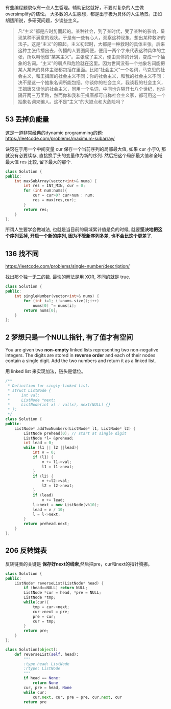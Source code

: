 有些编程题貌似有一点人生哲理。辅助记忆就好，不要对复杂的人生做oversimplify的结论。 大多数的人生感想，都是出于极为具体的人生场景。正如胡适所说，多研究问题，少谈些主义。

> 凡“主义”都是应时势而起的。某种社会，到了某时代，受了某种的影响，呈现某种不满意的现状。于是有一些有心人，观察这种现象，想出某种救济的法子。这是“主义”的原起。主义初起时，大都是一种救时的具体主张。后来这种主张传播出去，传播的人要图简便，便用一两个字来代表这种具体的主张，所以叫他做“某某主义”。主张成了主义，便由具体的计划，变成一个抽象的名词。“主义”的弱点和危险就在这里。因为世间没有一个抽象名词能把某人某派的具体主张都包括在里面。比如“社会主义”一个名词，马克思的社会主义，和王揖唐的社会主义不同；你的社会主义，和我的社会主义不同：决不是这一个抽象名词所能包括。你谈你的社会主义，我谈我的社会主义，王揖唐又谈他的社会主义，同用一个名词，中间也许隔开七八个世纪，也许隔开两三万里路，然而你和我和王揖唐都可自称社会主义家，都可用这一个抽象名词来骗人。这不是“主义”的大缺点和大危险吗？

## 53 丢掉负能量

这是一道非常经典的dynamic programming的题: https://leetcode.com/problems/maximum-subarray/

诀窍在于用一个中间变量 cur 保存一个当前序列的局部最大值, 如果 cur 小于0, 那就没有必要续存, 直接换手头的变量作为新的序列. 然后把这个局部最大值和全域最大值 res 比较, 留下最大的那个.

```c++
class Solution {
public:
    int maxSubArray(vector<int>& nums) {
        int res = INT_MIN, cur = 0;
        for (int num:nums){
            cur = cur>0? cur+num : num;
            res = max(res,cur);
        }
        return res;
    }
};
```

所谓人生要学会做减法, 也就是当目前的局域累计值是负的时候, 就要**坚决地把这个序列丢掉, 开启一个新的序列, 因为不管新序列多差, 也不会比这个更差了**. 

## 136 找不同

https://leetcode.com/problems/single-number/description/

找出那个独一无二的数. 最快的解法是用 XOR, 不同的就是 true.

```c++
class Solution {
public:
    int singleNumber(vector<int>& nums) {
        for (int i=1; i!=nums.size();i++)
            nums[0] ^= nums[i];
        return nums[0];
    }
};
```

## 2 梦想只是一个NULL指针, 有了值才有空间

You are given two **non-empty** linked lists representing two non-negative integers. The digits are stored in **reverse order** and each of their nodes contain a single digit. Add the two numbers and return it as a linked list.

用 linked list 来实现加法，链头是低位。

```c++
/**
 * Definition for singly-linked list.
 * struct ListNode {
 *     int val;
 *     ListNode *next;
 *     ListNode(int x) : val(x), next(NULL) {}
 * };
 */
class Solution {
public:
    ListNode* addTwoNumbers(ListNode* l1, ListNode* l2) {
        ListNode prehead(0); // start at single digit
        ListNode *l= &prehead;
        int lead = 0;
        while (l1 || l2 ||lead){
            int v = 0;
            if (l1) {
                v += l1->val;
                l1 = l1->next;
            }
            if (l2) {
                v +=l2->val;
                l2 = l2->next;
            }
            if (lead) 
                v += lead;
            l->next = new ListNode(v%10);
            lead = v / 10;
            l = l->next;
        }
        return prehead.next;
    }
};
```

## 206 反转链表

反转链表的关键是 **保存好next的线索**,然后把pre，cur和next的指针腾挪。

```c++
class Solution {
public:
    ListNode* reverseList(ListNode* head) {
        if (head==NULL) return NULL;
        ListNode *cur = head, *pre = NULL;
        ListNode *tmp;
        while(cur){
            tmp = cur->next;
            cur->next = pre;
            pre = cur;
            cur = tmp;
        }
        return pre;    
    }
};
```

```python
class Solution(object):
    def reverseList(self, head):
        """
        :type head: ListNode
        :rtype: ListNode
        """
        if head == None:
            return None
        cur, pre = head, None
        while cur:
            cur.next, cur, pre = pre, cur.next, cur
        return pre
```

